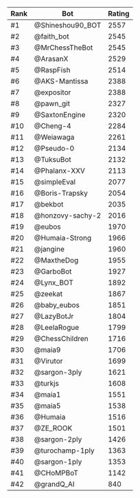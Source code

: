 Rank|Bot|Rating
---|---|---
#1|@Shineshou90_BOT|2557
#2|@faith_bot|2545
#3|@MrChessTheBot|2545
#4|@ArasanX|2529
#5|@RaspFish|2514
#6|@AKS-Mantissa|2388
#7|@expositor|2388
#8|@pawn_git|2327
#9|@SaxtonEngine|2320
#10|@Cheng-4|2284
#11|@Weiawaga|2261
#12|@Pseudo-0|2134
#13|@TuksuBot|2132
#14|@Phalanx-XXV|2113
#15|@simpleEval|2077
#16|@Boris-Trapsky|2054
#17|@bekbot|2035
#18|@honzovy-sachy-2|2016
#19|@eubos|1970
#20|@Humaia-Strong|1966
#21|@jangine|1960
#22|@MaxtheDog|1955
#23|@GarboBot|1927
#24|@Lynx_BOT|1892
#25|@zeekat|1867
#26|@baby_eubos|1851
#27|@LazyBotJr|1804
#28|@LeelaRogue|1799
#29|@ChessChildren|1716
#30|@maia9|1706
#31|@Virutor|1699
#32|@sargon-3ply|1621
#33|@turkjs|1608
#34|@maia1|1551
#35|@maia5|1538
#36|@Humaia|1516
#37|@ZE_ROOK|1501
#38|@sargon-2ply|1426
#39|@turochamp-1ply|1363
#40|@sargon-1ply|1353
#41|@CHoMPBoT|1142
#42|@grandQ_AI|840
